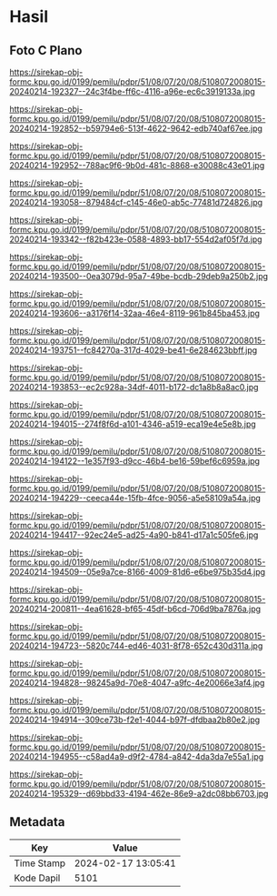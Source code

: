 # Hasil

## Foto C Plano

https://sirekap-obj-formc.kpu.go.id/0199/pemilu/pdpr/51/08/07/20/08/5108072008015-20240214-192327--24c3f4be-ff6c-4116-a96e-ec6c3919133a.jpg

https://sirekap-obj-formc.kpu.go.id/0199/pemilu/pdpr/51/08/07/20/08/5108072008015-20240214-192852--b59794e6-513f-4622-9642-edb740af67ee.jpg

https://sirekap-obj-formc.kpu.go.id/0199/pemilu/pdpr/51/08/07/20/08/5108072008015-20240214-192952--788ac9f6-9b0d-481c-8868-e30088c43e01.jpg

https://sirekap-obj-formc.kpu.go.id/0199/pemilu/pdpr/51/08/07/20/08/5108072008015-20240214-193058--879484cf-c145-46e0-ab5c-77481d724826.jpg

https://sirekap-obj-formc.kpu.go.id/0199/pemilu/pdpr/51/08/07/20/08/5108072008015-20240214-193342--f82b423e-0588-4893-bb17-554d2af05f7d.jpg

https://sirekap-obj-formc.kpu.go.id/0199/pemilu/pdpr/51/08/07/20/08/5108072008015-20240214-193500--0ea3079d-95a7-49be-bcdb-29deb9a250b2.jpg

https://sirekap-obj-formc.kpu.go.id/0199/pemilu/pdpr/51/08/07/20/08/5108072008015-20240214-193606--a3176f14-32aa-46e4-8119-961b845ba453.jpg

https://sirekap-obj-formc.kpu.go.id/0199/pemilu/pdpr/51/08/07/20/08/5108072008015-20240214-193751--fc84270a-317d-4029-be41-6e284623bbff.jpg

https://sirekap-obj-formc.kpu.go.id/0199/pemilu/pdpr/51/08/07/20/08/5108072008015-20240214-193853--ec2c928a-34df-4011-b172-dc1a8b8a8ac0.jpg

https://sirekap-obj-formc.kpu.go.id/0199/pemilu/pdpr/51/08/07/20/08/5108072008015-20240214-194015--274f8f6d-a101-4346-a519-eca19e4e5e8b.jpg

https://sirekap-obj-formc.kpu.go.id/0199/pemilu/pdpr/51/08/07/20/08/5108072008015-20240214-194122--1e357f93-d9cc-46b4-be16-59bef6c6959a.jpg

https://sirekap-obj-formc.kpu.go.id/0199/pemilu/pdpr/51/08/07/20/08/5108072008015-20240214-194229--ceeca44e-15fb-4fce-9056-a5e58109a54a.jpg

https://sirekap-obj-formc.kpu.go.id/0199/pemilu/pdpr/51/08/07/20/08/5108072008015-20240214-194417--92ec24e5-ad25-4a90-b841-d17a1c505fe6.jpg

https://sirekap-obj-formc.kpu.go.id/0199/pemilu/pdpr/51/08/07/20/08/5108072008015-20240214-194509--05e9a7ce-8166-4009-81d6-e6be975b35d4.jpg

https://sirekap-obj-formc.kpu.go.id/0199/pemilu/pdpr/51/08/07/20/08/5108072008015-20240214-200811--4ea61628-bf65-45df-b6cd-706d9ba7876a.jpg

https://sirekap-obj-formc.kpu.go.id/0199/pemilu/pdpr/51/08/07/20/08/5108072008015-20240214-194723--5820c744-ed46-4031-8f78-652c430d311a.jpg

https://sirekap-obj-formc.kpu.go.id/0199/pemilu/pdpr/51/08/07/20/08/5108072008015-20240214-194828--98245a9d-70e8-4047-a9fc-4e20066e3af4.jpg

https://sirekap-obj-formc.kpu.go.id/0199/pemilu/pdpr/51/08/07/20/08/5108072008015-20240214-194914--309ce73b-f2e1-4044-b97f-dfdbaa2b80e2.jpg

https://sirekap-obj-formc.kpu.go.id/0199/pemilu/pdpr/51/08/07/20/08/5108072008015-20240214-194955--c58ad4a9-d9f2-4784-a842-4da3da7e55a1.jpg

https://sirekap-obj-formc.kpu.go.id/0199/pemilu/pdpr/51/08/07/20/08/5108072008015-20240214-195329--d69bbd33-4194-462e-86e9-a2dc08bb6703.jpg


## Metadata

| Key        | Value               |
| ---------- | ------------------- |
| Time Stamp | 2024-02-17 13:05:41 |
| Kode Dapil | 5101                |



